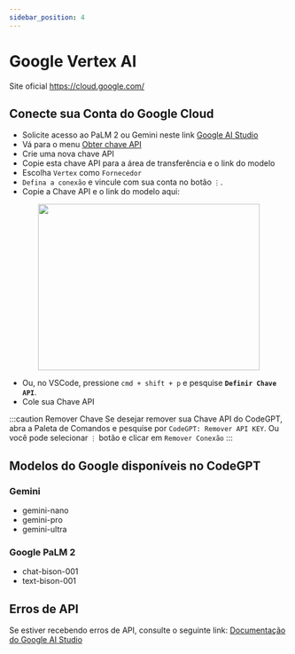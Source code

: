 ```yaml
---
sidebar_position: 4
---
```


# Google Vertex AI
Site oficial https://cloud.google.com/

## Conecte sua Conta do Google Cloud
- Solicite acesso ao PaLM 2 ou Gemini neste link [Google AI Studio](https://makersuite.google.com/)
- Vá para o menu [Obter chave API](https://makersuite.google.com/app/apikey)
- Crie uma nova chave API
- Copie esta chave API para a área de transferência e o link do modelo
- Escolha `Vertex` como `Fornecedor`
- `Defina a conexão` e vincule com sua conta no botão `⋮`.
- Copie a Chave API e o link do modelo aqui:

<p align="center">
      <img width="400" height="300" src="https://github.com/davila7/code-gpt-docs/assets/37567214/1d483a4f-05a8-4fe8-b239-04fe07b48076" />
</p>
 
- Ou, no VSCode, pressione `cmd + shift + p` e pesquise **`Definir Chave API`**.
- Cole sua Chave API

:::caution Remover Chave
Se desejar remover sua Chave API do CodeGPT, abra a Paleta de Comandos e pesquise por `CodeGPT: Remover API KEY`. Ou você pode selecionar `⋮` botão e clicar em `Remover Conexão`
:::

## Modelos do Google disponíveis no CodeGPT

### Gemini
- gemini-nano
- gemini-pro
- gemini-ultra

### Google PaLM 2
- chat-bison-001
- text-bison-001

## Erros de API
Se estiver recebendo erros de API, consulte o seguinte link: [Documentação do Google AI Studio](https://ai.google.dev/api/rest?hl=pt)

